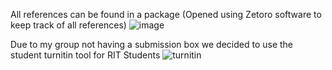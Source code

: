 All references can be found in a package (Opened using Zetoro software to keep track of all references)
![image](https://github.com/kma6548/RIT_CO-OP_SPRING_Decentralized-Swarm-Robotics-ESP-NOW-Protocol-ESP8266-/assets/90107721/35c5979e-e2a5-48aa-9d9e-6e727b8cca0a)

Due to my group not having a submission box we decided to use the student turnitin tool for RIT Students 
![turnitin](https://github.com/kma6548/RIT_CO-OP_SPRING_Decentralized-Swarm-Robotics-ESP-NOW-Protocol-ESP8266-/assets/90107721/bc72d153-384f-4d76-b232-e9f39267914e)
